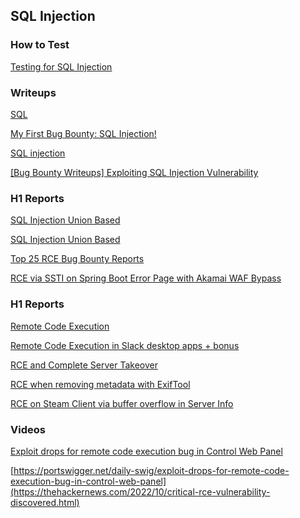 ## SQL Injection

### How to Test

[Testing for SQL Injection](https://owasp.org/www-project-web-security-testing-guide/latest/4-Web_Application_Security_Testing/07-Input_Validation_Testing/05-Testing_for_SQL_Injection)

### Writeups 

[SQL](https://github.com/Faizee-Asad/Bug-Bounty/blob/main/SQLi/SQLi.md)

[My First Bug Bounty: SQL Injection!](https://infosecwriteups.com/first-bug-bounty-ever-sql-injection-da4e64e30851)

[SQL injection](https://infosecwriteups.com/first-bug-bounty-ever-sql-injection-da4e64e30851)

[[Bug Bounty Writeups] Exploiting SQL Injection Vulnerability](https://medium.com/sud0root/bug-bounty-writeups-exploiting-sql-injection-vulnerability-20b019553716)

### H1 Reports

[SQL Injection Union Based](https://hackerone.com/reports/1046084)

[SQL Injection Union Based](https://hackerone.com/reports/1046084)

[]()

[]()


[Top 25 RCE Bug Bounty Reports]([https://infosecwriteups.com/bugbounty-journey-from-lfi-to-rce-how-a69afe5a0899](https://corneacristian.medium.com/top-25-rce-bug-bounty-reports-bc9555cca7bc))

[RCE via SSTI on Spring Boot Error Page with Akamai WAF Bypass](https://www.google.com/search?client=firefox-b-d&q=rce+writup)

### H1 Reports

[Remote Code Execution](https://hackerone.com/reports/403417)

[Remote Code Execution in Slack desktop apps + bonus](https://hackerone.com/reports/783877)

[RCE and Complete Server Takeover](https://hackerone.com/reports/502758)

[RCE when removing metadata with ExifTool](https://hackerone.com/reports/1154542)

[RCE on Steam Client via buffer overflow in Server Info](https://hackerone.com/reports/470520)

### Videos

[Exploit drops for remote code execution bug in Control Web Panel](https://portswigger.net/daily-swig/exploit-drops-for-remote-code-execution-bug-in-control-web-panel)

[https://portswigger.net/daily-swig/exploit-drops-for-remote-code-execution-bug-in-control-web-panel](https://thehackernews.com/2022/10/critical-rce-vulnerability-discovered.html)

